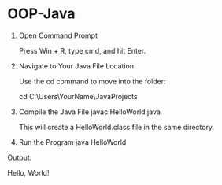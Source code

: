 # OOP-Java

1. Open Command Prompt

    Press Win + R, type cmd, and hit Enter.

2. Navigate to Your Java File Location

    Use the cd command to move into the folder:

    cd C:\Users\YourName\JavaProjects

3. Compile the Java File
    javac HelloWorld.java


    This will create a HelloWorld.class file in the same directory.

4. Run the Program
    java HelloWorld

Output:

Hello, World!

